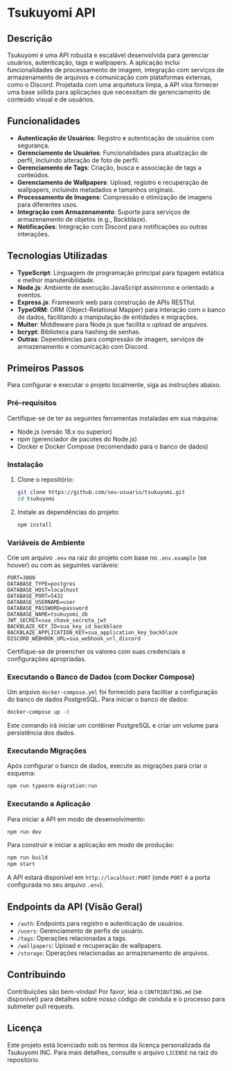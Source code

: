 # Tsukuyomi API

## Descrição

Tsukuyomi é uma API robusta e escalável desenvolvida para gerenciar usuários, autenticação, tags e wallpapers. A aplicação inclui funcionalidades de processamento de imagem, integração com serviços de armazenamento de arquivos e comunicação com plataformas externas, como o Discord. Projetada com uma arquitetura limpa, a API visa fornecer uma base sólida para aplicações que necessitam de gerenciamento de conteúdo visual e de usuários.

## Funcionalidades

-   **Autenticação de Usuários**: Registro e autenticação de usuários com segurança.
-   **Gerenciamento de Usuários**: Funcionalidades para atualização de perfil, incluindo alteração de foto de perfil.
-   **Gerenciamento de Tags**: Criação, busca e associação de tags a conteúdos.
-   **Gerenciamento de Wallpapers**: Upload, registro e recuperação de wallpapers, incluindo metadados e tamanhos originais.
-   **Processamento de Imagens**: Compressão e otimização de imagens para diferentes usos.
-   **Integração com Armazenamento**: Suporte para serviços de armazenamento de objetos (e.g., Backblaze).
-   **Notificações**: Integração com Discord para notificações ou outras interações.

## Tecnologias Utilizadas

-   **TypeScript**: Linguagem de programação principal para tipagem estática e melhor manutenibilidade.
-   **Node.js**: Ambiente de execução JavaScript assíncrono e orientado a eventos.
-   **Express.js**: Framework web para construção de APIs RESTful.
-   **TypeORM**: ORM (Object-Relational Mapper) para interação com o banco de dados, facilitando a manipulação de entidades e migrações.
-   **Multer**: Middleware para Node.js que facilita o upload de arquivos.
-   **bcrypt**: Biblioteca para hashing de senhas.
-   **Outras**: Dependências para compressão de imagem, serviços de armazenamento e comunicação com Discord.

## Primeiros Passos

Para configurar e executar o projeto localmente, siga as instruções abaixo.

### Pré-requisitos

Certifique-se de ter as seguintes ferramentas instaladas em sua máquina:

-   Node.js (versão 18.x ou superior)
-   npm (gerenciador de pacotes do Node.js)
-   Docker e Docker Compose (recomendado para o banco de dados)

### Instalação

1.  Clone o repositório:

    ```bash
    git clone https://github.com/seu-usuario/tsukuyomi.git
    cd tsukuyomi
    ```

2.  Instale as dependências do projeto:

    ```bash
    npm install
    ```

### Variáveis de Ambiente

Crie um arquivo `.env` na raiz do projeto com base no `.env.example` (se houver) ou com as seguintes variáveis:

```env
PORT=3000
DATABASE_TYPE=postgres
DATABASE_HOST=localhost
DATABASE_PORT=5432
DATABASE_USERNAME=user
DATABASE_PASSWORD=password
DATABASE_NAME=tsukuyomi_db
JWT_SECRET=sua_chave_secreta_jwt
BACKBLAZE_KEY_ID=sua_key_id_backblaze
BACKBLAZE_APPLICATION_KEY=sua_application_key_backblaze
DISCORD_WEBHOOK_URL=sua_webhook_url_discord
```

Certifique-se de preencher os valores com suas credenciais e configurações apropriadas.

### Executando o Banco de Dados (com Docker Compose)

Um arquivo `docker-compose.yml` foi fornecido para facilitar a configuração do banco de dados PostgreSQL. Para iniciar o banco de dados:

```bash
docker-compose up -d
```

Este comando irá iniciar um contêiner PostgreSQL e criar um volume para persistência dos dados.

### Executando Migrações

Após configurar o banco de dados, execute as migrações para criar o esquema:

```bash
npm run typeorm migration:run
```

### Executando a Aplicação

Para iniciar a API em modo de desenvolvimento:

```bash
npm run dev
```

Para construir e iniciar a aplicação em modo de produção:

```bash
npm run build
npm start
```

A API estará disponível em `http://localhost:PORT` (onde `PORT` é a porta configurada no seu arquivo `.env`).

## Endpoints da API (Visão Geral)

-   `/auth`: Endpoints para registro e autenticação de usuários.
-   `/users`: Gerenciamento de perfis de usuário.
-   `/tags`: Operações relacionadas a tags.
-   `/wallpapers`: Upload e recuperação de wallpapers.
-   `/storage`: Operações relacionadas ao armazenamento de arquivos.

## Contribuindo

Contribuições são bem-vindas! Por favor, leia o `CONTRIBUTING.md` (se disponível) para detalhes sobre nosso código de conduta e o processo para submeter pull requests.

## Licença

Este projeto está licenciado sob os termos da licença personalizada da Tsukuyomi INC. Para mais detalhes, consulte o arquivo `LICENSE` na raiz do repositório.